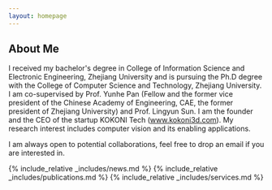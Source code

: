 ```yaml
---
layout: homepage
---
```


## About Me
I received my bachelor's degree in College of Information Science and Electronic Engineering, Zhejiang University and is pursuing the Ph.D degree with the College of Computer Science and Technology, Zhejiang University. I am co-supervised by Prof. Yunhe Pan (Fellow and the former vice president of the Chinese Academy of Engineering, CAE, the former president of Zhejiang University) and Prof. Lingyun Sun. I am the founder and the CEO of the startup KOKONI Tech (www.kokoni3d.com). My research interest includes computer vision and its enabling applications. 

I am always open to potential collaborations, feel free to drop an email if you are interested in.

{% include_relative _includes/news.md %}
{% include_relative _includes/publications.md %}
{% include_relative _includes/services.md %}

